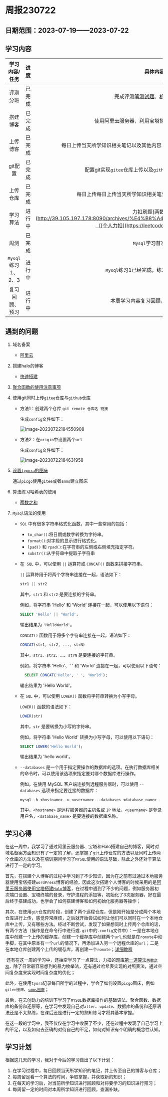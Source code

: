 # 周报230722

## 日期范围：2023-07-19——2023-07-22

## 学习内容

|   学习内容/任务    |  进度  |                           具体内容                           |
| :----------------: | :----: | :----------------------------------------------------------: |
|      评测分班      | 已完成 | 完成评测[笔测试题](http://39.105.197.178:8090/archives/%E7%AC%94%E8%AF%95%E8%AF%84%E6%B5%8B%E9%A2%98md)、[机测试题](http://39.105.197.178:8090/archives/%E6%9C%BA%E8%AF%95%E8%AF%84%E6%B5%8B%E9%A2%98md)，分班 |
|      搭建博客      | 已完成 | 使用阿里云服务器，利用宝塔搭建halo。[搭建博客教程](http://39.105.197.178:8090/archives/%E5%BF%AB%E9%80%9F%E7%BD%91%E7%AB%99%E6%90%AD%E5%BB%BAhalomd) |
|      上传博客      | 已完成 | 每日上传当天所学知识相关笔记以及其他内容（[halo自建博客](http://39.105.197.178:8090/)、`[CSDN](https://blog.csdn.net/qq_51909595?spm=1000.2115.3001.5343)、[稀土掘金](https://juejin.cn/user/1533181111304876)） |
|      git配置       | 已完成 | 配置git实现`gitee`仓库上传以及`github`仓库上传([gitee](https://gitee.com/wei-chunxi)、[github](https://github.com/yanyinan/)) |
|      上传仓库      | 已完成 | 每日上传每日上传当天所学知识相关笔记以及其他内容([gitee](https://gitee.com/wei-chunxi)、[github](https://github.com/yanyinan/)) |
|      学习算法      | 进行中 | 力扣刷题[两数之和](http://39.105.197.178:8090/archives/%E4%B8%A4%E6%95%B0%E4%B9%8B%E5%92%8Cmd（[个人力扣](https://leetcode.cn/u/chunxi-wei/)） |
|        周测        | 已完成 |                     `Mysql`学习首次周测                      |
| `Mysql`练习1、2、3 | 进行中 |           `Mysql`练习1已经完成，练习2、3正在进行中           |
|   复习回顾、预习   | 进行中 |            本周学习内容复习回顾，预习`Mysql`进阶             |

## 遇到的问题

1. 域名备案

   - [阿里云](https://help.aliyun.com/document_detail/36922.html)

2. 搭建halo的博客

   - [快速搭建](http://39.105.197.178:8090/archives/%E5%BF%AB%E9%80%9F%E7%BD%91%E7%AB%99%E6%90%AD%E5%BB%BAhalomd)

3. [聚合函数的使用注意事项](http://39.105.197.178:8090/archives/%E8%81%9A%E5%90%88%E5%87%BD%E6%95%B0%E7%9A%84%E4%BD%BF%E7%94%A8%E6%B3%A8%E6%84%8Fmd)

4. 使用git同时上传`gitee`仓库与`github`仓库

   - 方法1：创建两个仓库 `git remote 仓库名 链接`

     生成`config`文件如下：

     ![image-20230722184550908](https://s2.loli.net/2023/07/24/HXgv5BuJwVkSU39.png)

   - 方法2：在`origin`中设置两个`url`

     生成`config`文件如下：

     ![image-20230722184631958](https://s2.loli.net/2023/07/24/8pTuXt63vB1xJf9.png)

5. [设置`typora`的图床](http://39.105.197.178:8090/archives/2023-07-23-23-11-46)

   通过`picgo`使用`gitee`或者`smms`建立图床

6. 算法练习哈希表的使用

   - [两数之和](http://39.105.197.178:8090/archives/%E4%B8%A4%E6%95%B0%E4%B9%8B%E5%92%8Cmd)

7. `Mysql`语法的使用

   - `SQL` 中有很多字符串格式化函数，其中一些常用的包括：

     - `to_char()`:将日期或数字转换为字符串。
     - `format()`:对字段的显示进行格式化。
     - `lpad()` 和 `rpad()`:在字符串的左侧或右侧填充指定字符。
     - `substr()`:从字符串中提取子字符串
     
   - 在` SQL` 中，可以使用 `||` 运算符或 `CONCAT()` 函数来拼接字符串。

     `||` 运算符用于将两个字符串连接在一起，语法如下：

     ```sql
     str1 || str2
     ```
     
     其中，`str1` 和 `str2` 是要连接的字符串。

     例如，将字符串 'Hello' 和 'World' 连接在一起，可以使用以下语句：

     ```sql
     SELECT 'Hello' || 'World';
     ```
     
     输出结果为 `'HelloWorld'`。
     
     `CONCAT()` 函数用于将多个字符串连接在一起，语法如下：
     
     ```sql
     CONCAT(str1, str2, ..., strN)
     ```
     
     其中，`str1`、`str2`、...、`strN` 是要连接的字符串。
     
     例如，将字符串 'Hello'、' ' 和 'World' 连接在一起，可以使用以下语句：
     
     ```sql
       SELECT CONCAT('Hello', ' ', 'World');    
     ```
     
     输出结果为 'Hello World'。
     
   - 在 `SQL` 中，可以使用 `LOWER()` 函数将字符串转换为小写字母。

     `LOWER()` 函数的语法如下：

     ```sql
     LOWER(str)  
     ```
     
     其中，`str` 是要转换为小写的字符串。

     例如，将字符串 'Hello World' 转换为小写字母，可以使用以下语句：

     ```sql
     SELECT LOWER('Hello World');    
     ```
     
     输出结果为 'hello world'。
     
   - `--databases` 是一个用于指定要操作的数据库的选项。在执行数据库相关的命令时，可以使用该选项来指定要对哪个数据库进行操作。

     例如，在使用 MySQL 客户端连接到远程服务器时，可以使用 `--databases` 选项来指定要连接的数据库：

     ```shell
     mysql -h <hostname> -u <username> --databases <database_name>   
     ```
     
     其中，`<hostname>` 是远程服务器的主机名或 `IP` 地址，`<username>` 是登录用户名，`<database_name>` 是要连接的数据库名称。

     


## 学习心得

在这一周中，我学习了通过阿里云服务器、宝塔和Halo搭建自己的博客，同时对域名备案方面知识有了一定的了解，还掌握了`git`上传仓库的方法以及同时上传两个仓库的方法以及在培训期间学习了`MYSQL`使用的语法基础，除此之外还对于算法进行了一定的学习。

​	首先，在搭建个人博客的过程中学习到了不少知识，因为在之前有过通过本地服务器使用宝塔搭建`wordPress`博客的经验，因此这次搭建个人博客的时候采用的是[阿里云服务器使用宝塔搭建`Halo`博客](http://39.105.197.178:8090/archives/%E5%BF%AB%E9%80%9F%E7%BD%91%E7%AB%99%E6%90%AD%E5%BB%BAhalomd)，在过程中遇到了不少的问题，例如服务器初次端口设置、宝塔终端的登录，守护进程的添加等，初始化了3次服务器，好在最后终于搭建成功，也学会了如何搭建博客和如何初始化服务器等操作；

​	其次，在使用`git`仓库的阶段，创建了两个远程仓库，但是刚开始是分成两个本地仓库进行上传，感觉异常麻烦，之后就开始尝试如何让他们可以同时在一个本地仓库中上传，又有哪些方法。经过不断尝试，发现了如果想同时上传两个仓库的话，有两个方法（操作是在命令行中进行或`.git`中的`.config`文件中）：一是在本地仓库中创建一个上传的缓存库，创建一个缓存库中创建两个`url`,也就是在`romote`中动手脚，在其中原本有一个`url`的情况下，再添加进入另一个远程仓库的`url`；二是在本地仓库创建两个上传的缓存库，再创建一个`romote`；[详细教程](http://39.105.197.178:8090/archives/git%E5%90%8C%E6%97%B6%E4%B8%8A%E4%BC%A0%E4%B8%A4%E4%B8%AA%E4%BB%93%E5%BA%93md)

​	还有在这一周的学习中，还抽空学习了一点算法，力扣的题库[第一道算法`两数之和`](http://39.105.197.178:8090/archives/%E4%B8%A4%E6%95%B0%E4%B9%8B%E5%92%8Cmd)，除了日常最容易想到的暴力枚举法，还有通过哈希表实现的对照表法，通过空间复杂度来实现时间复杂度的优化；

​	此外，在使用`tyora`记录每日所学的过程中，学会了如何设置`picgo`图床，例如`gitee图床`、[`smms图床`](https://sm.ms/)；

​	最后，在云创动力的培训下学习了`MYSQL`数据库操作的基础语法、聚合函数、数据库的备份和还原等，在学习中发现自己对`alter`、`update`、数据库的备份和还原语法还是不太熟练，在课后还是进行一定的熟知练习才将其基本掌握。

在这一段的学习中，我不仅仅在学习中收获了不少，还在过程中发现了自己学习上的不足，以及如何去正确的对待自己的不足，如何对知识有个明确的概念性认知。

## 学习计划

根据这几天的学习，我对于今后的学习做出了以下计划：

1. 在学习过程中，每日回顾当天所学知识的笔记，并上传至自己的博客与仓库；
2. 每周留足看一个算法的时间，争取掌握，并获取新的知识；
3. 在每天的学习后，对当前所学知识进行回顾和对将要学习的知识进行预习；
4. 每周留一定的时间对本周所学知识进行回顾，查漏补缺。
